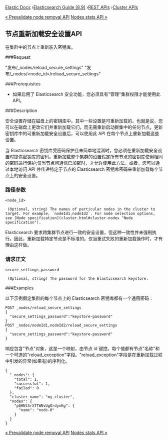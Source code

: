 

[Elastic Docs](/guide/) ›[Elasticsearch Guide [8.9]](index.md) ›[REST
APIs](rest-apis.md) ›[Cluster APIs](cluster.md)

[« Prevalidate node removal API](prevalidate-node-removal-api.md) [Nodes
stats API »](cluster-nodes-stats.md)

## 节点重新加载安全设置API

在集群中的节点上重新装入密钥库。

###Request

"发布/_nodes/reload_secure_settings" "发布/_nodes/<node_id>/reload_secure_settings"

###Prerequisites

* 如果启用了 Elasticsearch 安全功能，您必须具有"管理"集群权限才能使用此 API。

###Description

安全设置存储在磁盘上的密钥库中。其中一些设置是可重新加载的。也就是说，您可以在磁盘上更改它们并重新加载它们，而无需重新启动群集中的任何节点。更新密钥库中的可重新加载安全设置后，可以使用此 API 在每个节点上重新加载这些设置。

当 Elasticsearch 密钥库受密码保护且未简单地混淆时，您必须在重新加载安全设置时提供密钥库的密码。重新加载整个集群的设置假定所有节点的密钥库使用相同的密码进行保护;仅当节点间通信已加密时，才允许使用此方法。或者，您可以通过本地访问 API 并传递特定于节点的 Elasticsearch 密钥库密码来重新加载每个节点上的安全设置。

### 路径参数

`<node_id>`

     (Optional, string) The names of particular nodes in the cluster to target. For example, `nodeId1,nodeId2`. For node selection options, see [Node specification](cluster.html#cluster-nodes "Node specification"). 

Elasticsearch 要求跨集群节点进行一致的安全设置，但这种一致性并未强制执行。因此，重新加载特定节点是不标准的。仅当重试失败的重新加载操作时，才有理由这样做。

### 请求正文

`secure_settings_password`

     (Optional, string) The password for the Elasticsearch keystore. 

###Examples

以下示例假定集群的每个节点上的 Elasticsearch 密钥库都有一个通用密码：

    
    
    POST _nodes/reload_secure_settings
    {
      "secure_settings_password":"keystore-password"
    }
    POST _nodes/nodeId1,nodeId2/reload_secure_settings
    {
      "secure_settings_password":"keystore-password"
    }

响应包含"节点"对象，这是一个映射，由节点 id 键控。每个值都有节点"名称"和一个可选的"reload_exception"字段。"reload_exception"字段是在重新加载过程中引发的异常(如果有)的序列化。

    
    
    {
      "_nodes": {
        "total": 1,
        "successful": 1,
        "failed": 0
      },
      "cluster_name": "my_cluster",
      "nodes": {
        "pQHNt5rXTTWNvUgOrdynKg": {
          "name": "node-0"
        }
      }
    }

[« Prevalidate node removal API](prevalidate-node-removal-api.md) [Nodes
stats API »](cluster-nodes-stats.md)
